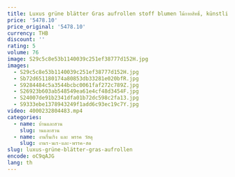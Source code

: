```yaml
---
title: Luxus grüne blätter Gras aufrollen stoff blumen ไม้กายสิทธิ์, künstliches tuch, rasen pflanzen ไม้กายสิทธิ์, hochzit hintergrund กลางแจ้ง
price: '5478.10'
price_original: '5478.10'
currency: THB
discount: ''
rating: 5
volume: 76
image: S29c5c8e53b1140039c251ef38777d152H.jpg
images:
  - S29c5c8e53b1140039c251ef38777d152H.jpg
  - Sb72d651180174a80853db33281e020bfR.jpg
  - S9284484c5a3544bcbc0061faf272c789Z.jpg
  - S26923b603ab548549ea61e4cf48d3454F.jpg
  - S24007de91b2341dfa01b72dc598c2fa13.jpg
  - S9333ebe1378943249f1add6c93ec19c7Y.jpg
video: 4000232804483.mp4
categories:
  - name: บ้านและสวน
    slug: านและสวน
  - name: งานรื่นเริง และ พรรค วัสดุ
    slug: งานร-นเร-และ-พรรค-สด
slug: luxus-grüne-blätter-gras-aufrollen
encode: oC9qAJG
lang: th
---
```

  